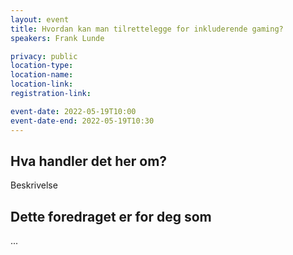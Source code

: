 ```yaml
---
layout: event
title: Hvordan kan man tilrettelegge for inkluderende gaming?
speakers: Frank Lunde

privacy: public
location-type:
location-name:
location-link:
registration-link:

event-date: 2022-05-19T10:00
event-date-end: 2022-05-19T10:30
---
```

## Hva handler det her om?
Beskrivelse

## Dette foredraget er for deg som
...
